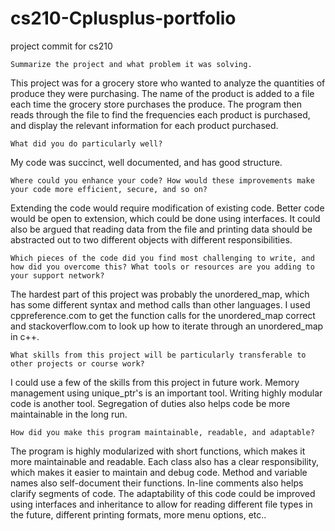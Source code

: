 # cs210-Cplusplus-portfolio
project commit for cs210

    Summarize the project and what problem it was solving.
This project was for a grocery store who wanted to analyze the quantities of produce they were purchasing.  The name of the product is added to a file each time the grocery store purchases the produce.  The program then reads through the file to find the frequencies each product is purchased, and display the relevant information for each product purchased.

    What did you do particularly well?
My code was succinct, well documented, and has good structure.

    Where could you enhance your code? How would these improvements make your code more efficient, secure, and so on?
Extending the code would require modification of existing code.  Better code would be open to extension, which could be done using interfaces.  It could also be argued that reading data from the file and printing data should be abstracted out to two different objects with different responsibilities.

    Which pieces of the code did you find most challenging to write, and how did you overcome this? What tools or resources are you adding to your support network?
The hardest part of this project was probably the unordered_map, which has some different syntax and method calls than other languages.  I used cppreference.com to get the function calls for the unordered_map correct and stackoverflow.com to look up how to iterate through an unordered_map in c++.

    What skills from this project will be particularly transferable to other projects or course work?
I could use a few of the skills from this project in future work.  Memory management using unique_ptr's is an important tool.  Writing highly modular code is another tool.  Segregation of duties also helps code be more maintainable in the long run.

    How did you make this program maintainable, readable, and adaptable?
The program is highly modularized with short functions, which makes it more maintainable and readable.  Each class also has a clear responsibility, which makes it easier to maintain and debug code.  Method and variable names also self-document their functions.  In-line comments also helps clarify segments of code.  The adaptability of this code could be improved using interfaces and inheritance to allow for reading different file types in the future, different printing formats, more menu options, etc..
